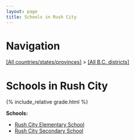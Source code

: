 ```yaml
---
layout: page
title: Schools in Rush City
---
```

# Navigation

[[All countries/states/provinces]](../..) > [[All B.C. districts]](..)

# Schools in Rush City

{% include_relative grade.html %}

**Schools:**

- [Rush City Elementary School](Rush_City_Elementary_School.md)
- [Rush City Secondary School](Rush_City_Secondary_School.md)
